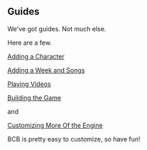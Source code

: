 ## Guides

We've got guides. Not much else.

Here are a few.

[Adding a Character](/funkin-bcb/character)

[Adding a Week and Songs](/funkin-bcb/week)

[Playing Videos](/funkin-bcb/videos)

[Building the Game](/funkin-bcb/building)

and

[Customizing More Of the Engine](/funkin-bcb/customize)

BCB is pretty easy to customize, so have fun!